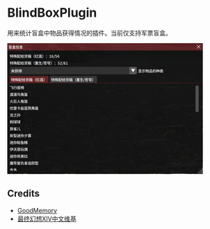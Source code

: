 # BlindBoxPlugin

用来统计盲盒中物品获得情况的插件。当前仅支持军票盲盒。

![image1.png](./images/image1.png)

## Credits

- [GoodMemory](https://github.com/VergilGao/GoodMemoryCN)
- [最终幻想XIV中文维基](https://ff14.huijiwiki.com/wiki/%E9%A6%96%E9%A1%B5)
